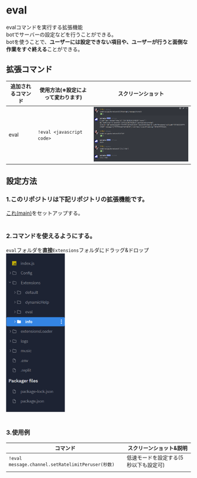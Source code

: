 # eval
evalコマンドを実行する拡張機能<br>
botでサーバーの設定などを行うことができる。<br>
botを使うことで、**ユーザーには設定できない項目や、ユーザーが行うと面倒な作業をすぐ終える**ことができる。

## 拡張コマンド
|追加されるコマンド|使用方法(※設定によって変わります)|スクリーンショット|
|---|---|---|
|eval|`!eval <javascript code>`|<img src="https://github.com/MakeYourOwnDiscordBot/assets/blob/main/IMAGES/eval-command.png" width="640px">|

## 設定方法

### 1.このリポジトリは下記リポジトリの拡張機能です。
[これ(main)](https://github.com/MakeYourOwnDiscordBot/main)をセットアップする。<br><br>
### 2.コマンドを使えるようにする。
`eval`フォルダを**直接**`Extensions`フォルダにドラッグ&ドロップ<br>
<img src="https://github.com/MakeYourOwnDiscordBot/assets/blob/main/IMAGES/info-folder.png" width=160px>
<br><br>
### 3.使用例

|コマンド|スクリーンショット&説明|
|---|---|
|`!eval message.channel.setRatelimitPeruser(秒数)`|低速モードを設定する(5秒以下も設定可)|
|||
